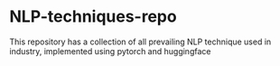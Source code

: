 # NLP-techniques-repo
This repository has a collection of all prevailing NLP technique used in industry, implemented using pytorch and huggingface
